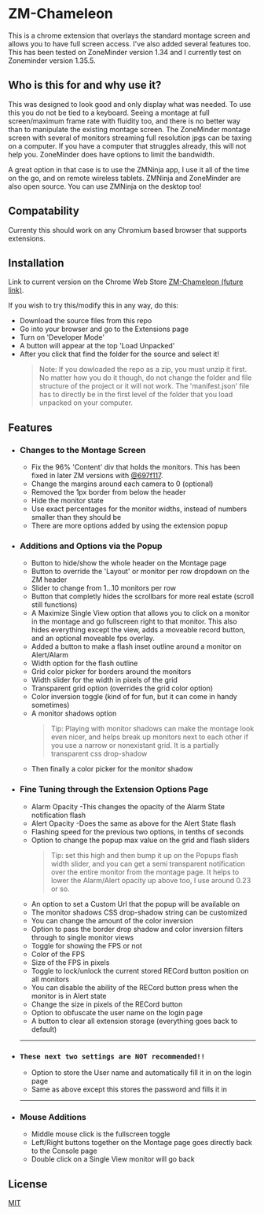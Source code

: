 # ZM-Chameleon

This is a chrome extension that overlays the standard montage screen and allows you to have full screen
access. I've also added several features too. This has been tested on ZoneMinder version 1.34
and I currently test on Zoneminder version 1.35.5.

## Who is this for and why use it?

This was designed to look good and only display what was needed. To use this you do not be tied to a keyboard. Seeing a montage at full screen/maximum frame
rate with fluidity too, and there is no better way than to manipulate the existing montage screen. The ZoneMinder montage screen with
several of monitors streaming full resolution jpgs can be taxing on a computer. If you have a computer that struggles already, this will not
help you. ZoneMinder does have options to limit the bandwidth.

A great option in that case is to use the ZMNinja app, I use it all of the time on the go, and on remote wireless tablets. ZMNinja and ZoneMinder are also open source. 
You can use ZMNinja on the desktop too!
## Compatability

Currenty this should work on any Chromium based browser that supports extensions.
## Installation

Link to current version on the Chrome Web Store [ZM-Chameleon (future link)](https://nolink.yet).

If you wish to try this/modify this in any way, do this:
- Download the source files from this repo
- Go into your browser and go to the Extensions page
- Turn on 'Developer Mode'
- A button will appear at the top 'Load Unpacked'
- After you click that find the folder for the source and select it!
    > Note: If you dowloaded the repo as a zip, you must unzip it first. No matter how you do it though, do not change the folder and file structure of the project 
    or it will not work. The 'manifest.json' file has to directly be in the first level of the folder that you load unpacked on your computer.

## Features

- ### Changes to the Montage Screen
  - Fix the 96% 'Content' div that holds the monitors. This has been fixed in later ZM versions with
  <a href="https://github.com/ZoneMinder/zoneminder/commit/697f117ecdca63f080a6a07bdeaf6178592be231" target="_blank">@697f117</a>.
  - Change the margins around each camera to 0 (optional)
  - Removed the 1px border from below the header
  - Hide the monitor state
  - Use exact percentages for the monitor widths, instead of numbers smaller than they should be
  - There are more options added by using the extension popup

- ### Additions and Options via the Popup 
  - Button to hide/show the whole header on the Montage page
  - Button to override the 'Layout' or monitor per row dropdown on the ZM header
  - Slider to change from 1...10 monitors per row
  - Button that completly hides the scrollbars for more real estate (scroll still functions)
  - A Maximize Single View option that allows you to click on a monitor in the montage and go fullscreen
  right to that monitor. This also hides everything except the view, adds a moveable record button, and
  an optional moveable fps overlay.
  - Added a button to make a flash inset outline around a monitor on Alert/Alarm
  - Width option for the flash outline
  - Grid color picker for borders around the monitors
  - Width slider for the width in pixels of the grid
  - Transparent grid option (overrides the grid color option)
  - Color inversion toggle (kind of for fun, but it can come in handy sometimes)
  - A monitor shadows option
    > Tip: Playing with monitor shadows can make the montage look even nicer, and helps break up monitors next to each other if you use a narrow or nonexistant grid. It is a partially transparent css drop-shadow
  - Then finally a color picker for the monitor shadow
  
- ### Fine Tuning through the Extension Options Page
  - Alarm Opacity -This changes the opacity of the Alarm State notification flash
  - Alert Opacity -Does the same as above for the Alert State flash
  - Flashing speed for the previous two options, in tenths of seconds
  - Option to change the popup max value on the grid and flash sliders  
    > Tip: set this high and then bump it up on the Popups flash width slider, and you can get a semi transparent notification over the entire monitor from the montage page. It helps to lower the Alarm/Alert opacity up above too, I use around 0.23 or so.
  - An option to set a Custom Url that the popup will be available on
  - The monitor shadows CSS drop-shadow string can be customized
  - You can change the amount of the color inversion
  - Option to pass the border drop shadow and color inversion filters through to single monitor views
  - Toggle for showing the FPS or not
  - Color of the FPS
  - Size of the FPS in pixels
  - Toggle to lock/unlock the current stored RECord button position on all monitors
  - You can disable the ability of the RECord button press when the monitor is in Alert state
  - Change the size in pixels of the RECord button
  - Option to obfuscate the user name on the login page
  - A button to clear all extension storage (everything goes back to default)
  ---
- ### ```These next two settings are NOT recommended!!```
  - Option to store the User name and automatically fill it in on the login page
  - Same as above except this stores the password and fills it in
  ---

- ### Mouse Additions
  - Middle mouse click is the fullscreen toggle
  - Left/Right buttons together on the Montage page goes directly back to the Console page
  - Double click on a Single View monitor will go back
  
## License
[MIT](https://github.com/makers-mark/ZM-Chameleon/blob/master/LICENSE)

